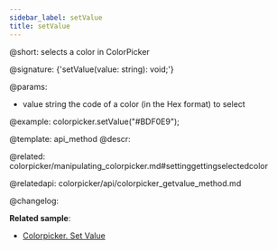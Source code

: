 ```yaml
---
sidebar_label: setValue
title: setValue
---          
```


@short: selects a color in ColorPicker

@signature: {'setValue(value: string): void;'}

@params:
- value    string   the code of a color (in the Hex format) to select

@example:
colorpicker.setValue("#BDF0E9");


@template: api_method
@descr:

@related: colorpicker/manipulating_colorpicker.md#settinggettingselectedcolor

@relatedapi:
colorpicker/api/colorpicker_getvalue_method.md


@changelog:


**Related sample**:
- [Colorpicker. Set Value](https://snippet.dhtmlx.com/h6oc5qsq)
